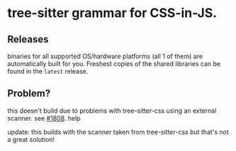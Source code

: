 # tree-sitter grammar for CSS-in-JS.

## Releases

binaries for all supported OS/hardware platforms (all 1 of them) are automatically built for you.  Freshest copies of the shared libraries can be found in the `latest` release.

## Problem?

this doesn't build due to problems with tree-sitter-css using an external scanner.  see [#1808](https://github.com/tree-sitter/tree-sitter/issues/1808).  help

update: this builds with the scanner taken from tree-sitter-css but that's not a great solution!
